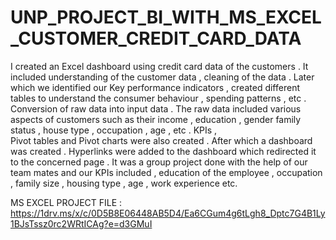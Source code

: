 # UNP_PROJECT_BI_WITH_MS_EXCEL_CUSTOMER_CREDIT_CARD_DATA

I created an Excel dashboard using credit card data of the customers . It included understanding of the customer data , cleaning of the data . Later which we identified our Key performance indicators , created different tables to understand the consumer behaviour , spending patterns , etc . 
Conversion of raw data into input data . The raw data included various aspects of customers such as their income , education , gender family status , house type , occupation , age , etc . KPIs ,  
Pivot tables and Pivot charts were also created . After which a dashboard was created . Hyperlinks were added to the dashboard which redirected it to the concerned page . 
It was a group project done with the help of our team mates and our KPIs included , education of the employee , occupation , family size , housing type , age , work experience etc. 

MS EXCEL PROJECT FILE : https://1drv.ms/x/c/0D5B8E06448AB5D4/Ea6CGum4g6tLgh8_Dptc7G4B1Ly1BJsTssz0rc2WRtICAg?e=d3GMuI 
